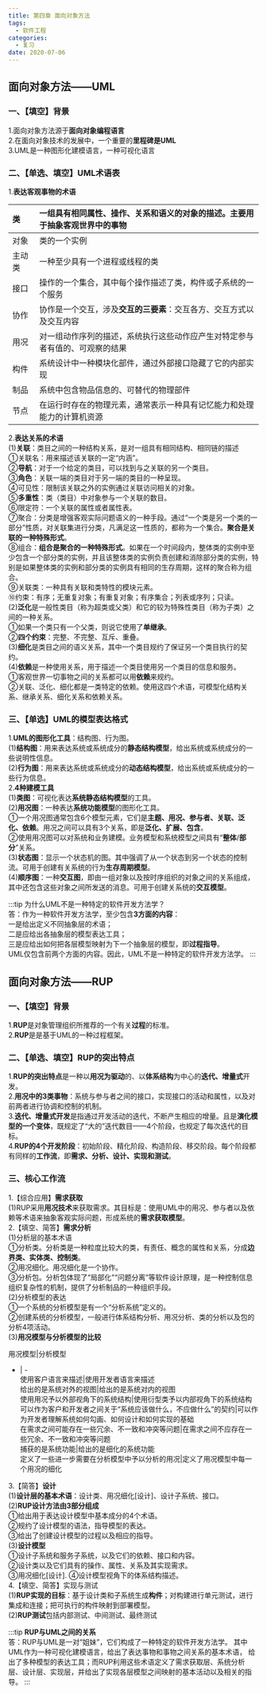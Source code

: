 ```yaml
---
title: 第四章 面向对象方法
tags:
  - 软件工程
categories:
  - 复习
date: 2020-07-06
---
```

## 面向对象方法——UML
### 一、【填空】背景
1.面向对象方法源于**面向对象编程语言**  
2.在面向对象技术的发展中，一个重要的**里程碑是UML**  
3.UML是一种图形化建模语言，一种可视化语言  

### 二、【单选、填空】UML术语表
1.**表达客观事物的术语**  

类|一组具有相同属性、操作、关系和语义的对象的描述。主要用于抽象客观世界中的事物
:- | :-  
对象|类的一个实例  
主动类|一种至少具有一个进程或线程的类  
接口|操作的一个集合，其中每个操作描述了类，构件或子系统的一个服务  
协作|协作是一个交互，涉及**交互的三要素**：交互各方、交互方式以及交互内容  
用况|对一组动作序列的描述，系统执行这些动作应产生对特定参与者有值的、可观察的结果  
构件|系统设计中一种模块化部件，通过外部接口隐藏了它的内部实现  
制品|系统中包含物品信息的、可替代的物理部件  
节点|在运行时存在的物理元素，通常表示一种具有记忆能力和处理能力的计算机资源

2.**表达关系的术语**  
(1)**关联**：类目之间的一种结构关系，是对一组具有相同结构、相同链的描述  
	①关联名：用来描述该关联的一定“内涵”。  
	②**导航**：对于一个给定的类目，可以找到与之关联的另一个类目。  
	③**角色**：关联一端的类目对于另一端的类目的一种呈现。  
	④可见性：限制该关联之外的实例通过关联访问相关的对象。  
	⑤**多重性**：类（类目）中对象参与一个关联的数目。  
	⑥限定符：一个关联的属性或者属性表。  
	⑦聚合：分类是增强客观实际问题语义的一种手段。通过“一个类是另一个类的一部分”性质，对关联集进行分类，凡满足这一性质的，都称为一个集合。**聚合是关联的一种特殊形式**。  
	⑧组合：**组合是聚合的一种特殊形式**。如果在一个时间段内，整体类的实例中至少包含一个部分类的实例，并且该整体类的实例负责创建和消除部分类的实例，特别是如果整体类的实例和部分类的实例具有相同的生存周期，这样的聚合称为组合。  
	⑨关联类：一种具有关联和类特性的模块元素。  
	⑩约束：有序；无重复对象；有重复对象；有序集合；列表或序列；只读。  
(2)**泛化**是一般性类目（称为超类或父类）和它的较为特殊性类目（称为子类）之间的一种关系。  
	①如果一个类只有一个父类，则说它使用了**单继承**。  
	②**四个约束**：完整、不完整、互斥、重叠。  
(3)**细化**是类目之间的语义关系，其中一个类目规约了保证另一个类目执行的契约。  
(4)**依赖**是一种使用关系，用于描述一个类目使用另一个类目的信息和服务。  
	①客观世界一切事物之间的关系都可以用**依赖**来规约。  
	②关联、泛化、细化都是一类特定的依赖。使用这四个术语，可模型化结构关系、继承关系、细化关系和依赖关系。  

### 三、【单选】UML的模型表达格式
1.**UML的图形化工具**：结构图、行为图。  
(1)**结构图**：用来表达系统或系统成分的**静态结构模型**，给出系统或系统成分的一些说明性信息。  
(2)**行为图**：用来表达系统或系统成分的**动态结构模型**，给出系统或系统成分的一些行为信息。  
2.**4种建模工具**  
(1)**类图**：可视化表达**系统静态结构模型**的工具。  
(2)**用况图**：一种表达**系统功能模型**的图形化工具。  
	①一个用况图通常包含6个模型元素，它们是**主题、用况、参与者、关联、泛化、依赖**。用况之间可以具有3个关系，即是**泛化、扩展、包含**。  
	②使用用况图可以对系统和业务建模。业务模型和系统模型之间具有“**整体**/**部分**”关系。  
(3)**状态图**：显示一个状态机的图。其中强调了从一个状态到另一个状态的控制流。可用于创建有关系统的行为**生存周期模型**。  
(4)**顺序图**：一种**交互图**，即由一组对象以及按时序组织的对象之间的关系组成，其中还包含这些对象之间所发送的消息。可用于创建关系统的**交互模型**。
 
 :::tip
 为什么UML不是一种特定的软件开发方法学？  
 答：作为一种软件开发方法学，至少包含**3方面的内容**：  
 一是给出定义不同抽象层的术语；  
 二是应给出各抽象层的模型表达工具；  
 三是应给出如何把各层模型映射为下一个抽象层的模型，即**过程指导**。  
 UML仅包含前两个方面的内容。因此，UML不是一种特定的软件开发方法学。
 :::
 
## 面向对象方法——RUP
### 一、【填空】背景
1.**RUP**是对象管理组织所推荐的一个有关**过程**的标准。  
2.**RUP**是是基于UML的一种过程框架。  

### 二、【单选、填空】RUP的突出特点
1.**RUP的突出特点**是一种以**用况为驱动**的、以**体系结构**为中心的**迭代、增量式**开发。  
2.**用况中的3类事物**：系统与参与者之间的接口，实现接口的活动和属性，以及对前两者进行协调和控制的机制。  
3.**迭代、增量式开发**是指通过开发活动的迭代，不断产生相应的增量。且是**演化模型的一个变体**，既规定了“大的”迭代数目——4个阶段，也规定了每次迭代的目标。  
4.**RUP的4个开发阶段**：初始阶段、精化阶段、构造阶段、移交阶段。每个阶段都有同样的**工作流**，即**需求、分析、设计、实现和测试**。  

### 三、核心工作流
1.【综合应用】**需求获取**  
(1)RUP采用**用况技术**来获取需求。其目标是：使用UML中的用况、参与者以及依赖等术语来抽象客观实际问题，形成系统的**需求获取模型**。  
2.【填空、简答】**需求分析**  
(1)分析层的基本术语  
	①分析类。分析类是一种粒度比较大的类，有责任、概念的属性和关系，分成**边界类、实体类、控制类**。  
	②用况细化。用况细化是一个协作。  
	③分析包。分析包体现了“局部化”“问题分离”等软件设计原理，是一种控制信息组织复杂性的机制，提供了分析制品的一种组织手段。  
(2)分析模型的表达  
	①一个系统的分析模型是有一个“分析系统”定义的。  
	②创建系统的分析模型，一般进行体系结构分析、用况分析、类的分析以及包的分析4项活动。  
(3)**用况模型与分析模型的比较**  

用况模型|分析模型
- | -  
使用客户语言来描述|使用开发者语言来描述  
给出的是系统对外的视图|给出的是系统对内的视图  
使用用况予以外部视角下的系统结构|使用衍型类予以内部视角下的系统结构  
可以作为客户和开发者之间关于“系统应该做什么，不应做什么”的契约|可以作为开发者理解系统如何勾画、如何设计和如何实现的基础  
在需求之间可能存在一些冗余、不一致和冲突等问题|在需求之间不应存在一些冗余、不一致和冲突等问题  
捕获的是系统功能|给出的是细化的系统功能  
定义了一些进一步需要在分析模型中予以分析的用况|定义了用况模型中每一个用况的细化

3.【简答】**设计**  
(1)**设计层的基本术语**：设计类、用况细化[设计]、设计子系统、接口。  
(2)**RUP设计方法由3部分组成**  
	①给出用于表达设计模型中基本成分的4个术语。  
	②规约了设计模型的语法，指导模型的表达。  
	③给出了创建设计模型的过程以及相应的指导。  
(3)**设计模型**  
	①设计子系统和服务子系统，以及它们的依赖、接口和内容。  
	②设计类以及它们具有的操作、属性、关系及其实现需求。  
	③用况细化[设计].
	④设计模型视角下的体系结构描述。  
4.【填空、简答】实现与测试  
(1)**RUP实现的目标**：基于设计类和子系统生成**构件**；对构建进行单元测试，进行集成和连接；把可执行的构件映射到部署模型。  
(2)**RUP测试**包括内部测试、中间测试、最终测试  

:::tip
**RUP与UML之间的关系**  
答：RUP与UML是一对“姐妹”，它们构成了一种特定的软件开发方法学。
其中UML作为一种可视化建模语言，给出了表达事物和事物之间关系的基本术语，
给出了多种模型的表达工具；而RUP利用这些术语定义了需求获取层、系统分析层、设计层、实现层，并给出了实现各层模型之间映射的基本活动以及相关的指导。
:::